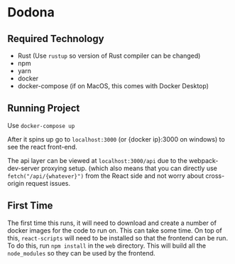 # Dodona

## Required Technology

- Rust (Use `rustup` so version of Rust compiler can be changed)
- npm
- yarn
- docker
- docker-compose (if on MacOS, this comes with Docker Desktop)

## Running Project

Use `docker-compose up`

After it spins up go to `localhost:3000` (or {docker ip}:3000 on windows) to see the react front-end.

The api layer can be viewed at `localhost:3000/api` due to the webpack-dev-server proxying setup. (which also means that you can directly use `fetch("/api/{whatever}")` from the React side and not worry about cross-origin request issues.

## First Time

The first time this runs, it will need to download and create a number of docker images for the code to run on. This can take some time. On top of this, `react-scripts` will need to be installed so that the frontend can be run. To do this, run `npm install` in the `web` directory. This will build all the `node_modules` so they can be used by the frontend. 
